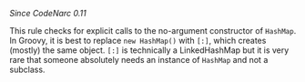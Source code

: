 *Since CodeNarc 0.11*

This rule checks for explicit calls to the no-argument constructor of
`HashMap`. In Groovy, it is best to replace `new HashMap()` with `[:]`,
which creates (mostly) the same object. `[:]` is technically a
LinkedHashMap but it is very rare that someone absolutely needs an
instance of `HashMap` and not a subclass.
